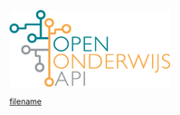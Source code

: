 [comment]: <> (# Open Education API Specification information rendered from README.md)

![Open Education API](./_media/ooapi-logo.png)

[filename](../README.md ':include')
